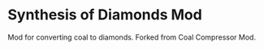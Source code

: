 Synthesis of Diamonds Mod
===================

Mod for converting coal to diamonds. Forked from Coal Compressor Mod.
